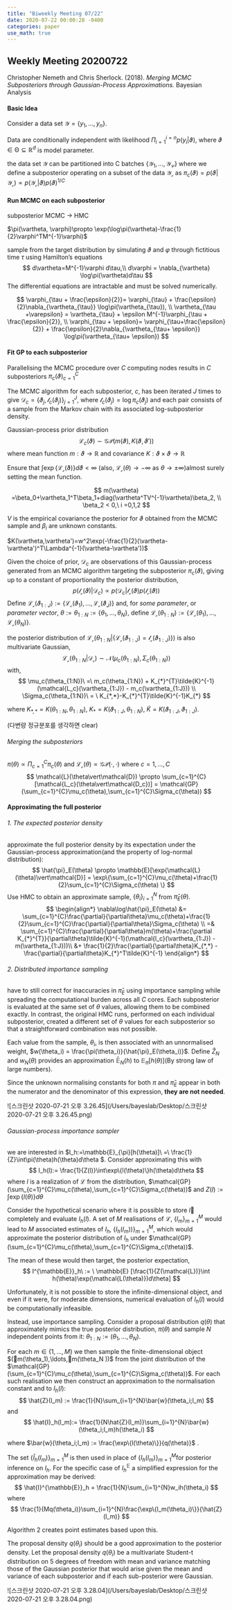 ```yaml
---
title: "Biweekly Meeting 07/22"
date: 2020-07-22 00:00:28 -0400
categories: paper
use_math: true
---
```


## Weekly Meeting 20200722



Christopher Nemeth and Chris Sherlock. (2018). *Merging MCMC Subposteriors through Gaussian-Process Approximations.* Bayesian Analysis



#### Basic Idea

Consider a data set $\mathcal{Y} = \{y_1,\ldots, y_n\}$.

Data are conditionally independent with likelihood $\Pi_{i =1}^{i=n}p(y_i\vert\vartheta)$, where $\vartheta \in \mathcal{\Theta} \subseteq \mathbb{R}^d$ is model parameter.

the data set $\mathcal{Y}$ can be partitioned into C batches $\{\mathcal{Y_1}, \ldots, \mathcal{Y_C}\}$ where we define a subposterior operating on a subset of the data $\mathcal{Y_c}$ as $\pi_c(\vartheta)=p(\vartheta\vert\mathcal{Y_c}) \propto p(\mathcal{Y_c}\vert\vartheta)p(\vartheta)^{1/C}$

#### Run MCMC on each subposterior

subposterior MCMC -> HMC

$\pi(\vartheta, \varphi)\propto \exp(\log\pi(\vartheta)-\frac{1}{2}\varphi^TM^{-1}\varphi)$

sample from the target distribution by simulating $\vartheta$ and $\varphi$ through fictitious time $\tau$ using Hamilton’s equations
$$
d\vartheta=M^{-1}\varphi d\tau,\\ 
d\varphi = \nabla_{\vartheta} \log\pi(\vartheta)d\tau
$$
The differential equations are intractable and must be solved numerically.

$$
\varphi_{\tau + \frac{\epsilon}{2}}= \varphi_{\tau} + \frac{\epsilon}{2}\nabla_{\vartheta_{\tau}} \log\pi(\vartheta_{\tau}), \\
\vartheta_{\tau +\varepsilon} = \vartheta_{\tau} + \epsilon M^{-1}\varphi_{\tau + \frac{\epsilon}{2}}, \\
\varphi_{\tau + \epsilon}= \varphi_{\tau+\frac{\epsilon}{2}} + \frac{\epsilon}{2}\nabla_{\vartheta_{\tau+ \epsilon}} \log\pi(\vartheta_{\tau+ \epsilon})
$$


#### Fit GP to each subposterior

Parallelising the MCMC procedure over $C$ computing nodes results in $C$ subposteriors ${ \pi_{c}(\vartheta)}_{c=1}^{C}$

The MCMC algorithm for each subposterior, $c$, has been iterated $J$ times to give $\mathcal{D}_c = \{\vartheta_j, \mathcal{l}_c(\vartheta_j)\}_{j=1}^{J}$, 
where $\mathcal{l}_c(\vartheta_j)=\log\pi_c(\vartheta_j)$ and each pair consists of a sample from the Markov chain with its associated log-subposterior density.



Gaussian-process prior distribution
$$
\mathcal{L}_c(\vartheta) \sim \mathcal{GP}(m(\vartheta),K(\vartheta,\vartheta'))
$$
where mean function $m: \vartheta \rightarrow \mathbb{R}$ and covariance $K: \vartheta\times\vartheta \rightarrow \mathbb{R}$

Ensure that $\int \exp\{\mathcal{L_c(\vartheta)}\}d\vartheta < \infty$ (also, $\mathcal{L_c}(\theta) \rightarrow -\infty$ as $\theta \rightarrow \pm\infty$)almost surely setting the mean function.

$$
m(\vartheta) =\beta_0+\vartheta_1^T\beta_1+diag(\vartheta^TV^{-1}\vartheta)\beta_2, \\
\beta_2 < 0,\ i =0,1,2
$$

$V$ is the empirical covariance the posterior for $\vartheta$ obtained from the MCMC sample and $\beta_i$ are unknown constants.

$K(\vartheta,\vartheta')=w^2\exp(-\frac{1}{2}(\vartheta-\vartheta')^T\Lambda^{-1}(\vartheta-\vartheta'))$

Given the choice of prior, $\mathcal{D}_{c}$ are observations of this Gaussian-process generated from an MCMC algorithm targeting the subposterior $\pi_c(\vartheta)$, giving up to a constant of proportionality the posterior distribution, 
$$
p(\mathcal{l_c}(\vartheta)\vert\mathcal{D}_c) \propto p(\mathcal{D}_c\vert\mathcal{l_c}(\vartheta)p(\mathcal{l_c}(\vartheta))
$$
Define $\mathcal{L_c}(\vartheta_{1:J}) := \{\mathcal{L_c}(\vartheta_{1}),\ldots,\mathcal{L_c}(\vartheta_{J})\}$ and, for *some parameter*, or *parameter vector*, $\theta:= \theta_{1:N}:=\{\theta_1,\ldots,\theta_N\}$, define $\mathcal{L_c}(\theta_{1:N}) := \{\mathcal{L_c}(\theta_{1}),\ldots,\mathcal{L_c}(\theta_{N})\}$. 

the posterior distribution of $\mathcal{L_c}(\theta_{1:N}\vert\{\mathcal{L_c}(\vartheta_{1:J}) = \mathcal{l_c}(\vartheta_{1:J})\})$  is also multivariate Gaussian, 
$$
\mathcal{L_c}(\theta_{1:N}\vert\mathcal{D_c}) \sim \mathcal{N}(\mu_c(\theta_{1:N}), \Sigma_c(\theta_{1:N}))
$$
with,
$$
\mu_c(\theta_{1:N})\ =\ m_c(\theta_{1:N}) + K_{*}^{T}\tilde{K}^{-1}(\mathcal{L_c}(\vartheta_{1:J}) - m_c(\vartheta_{1:J})) \\
\Sigma_c(\theta_{1:N})\ = \ K_{*,*}-K_{*}^{T}\tilde{K}^{-1}K_{*}
$$


 where $K_{*,*} =K(\theta_{1:N},\theta_{1:N}), \ K_{*} = K(\vartheta_{1:J},\theta_{1:N}), \ \tilde{K}=K(\vartheta_{1:J},\vartheta_{1:J})$.

(다변량 정규분포를 생각하면 clear)

###### Merging the subposteriors

$\pi(\theta) \propto \Pi_{c=1}^{C}\pi_c(\theta)$ and $\mathcal{L_c}(\theta) \propto \mathcal{GP}(\cdot,\cdot)$ where $c=1,\ldots,C$
$$
\mathcal{L}(\theta\vert\mathcal{D}) \propto \sum_{c=1}^{C}[\mathcal{L_c}(\theta\vert\mathcal{D_c})] = \mathcal{GP}(\sum_{c=1}^{C}\mu_c(\theta),\sum_{c=1}^{C}\Sigma_c(\theta))
$$


#### Approximating the full posterior



###### 1. The expected posterior density

approximate the full posterior density by its expectation under the Gaussian-process approximation(and the property of log-normal distribution):
$$
\hat{\pi}_E(\theta) \propto \mathbb{E}[\exp(\mathcal{L}(\theta)\vert\mathcal{D}] = \exp\{\sum_{c=1}^{C}\mu_c(\theta)+\frac{1}{2}\sum_{c=1}^{C}\Sigma_c(\theta) \}
$$
Use HMC to obtain an approximate sample, $\{\theta_i\}_{i=1}^{N}$ from $\hat{\pi}_E(\theta)$.
$$
\begin{align*}
\nabla\log\hat{\pi}_E(\theta) &= \sum_{c=1}^{C}\frac{\partial}{\partial\theta}\mu_c(\theta)+\frac{1}{2}\sum_{c=1}^{C}\frac{\partial}{\partial\theta}\Sigma_c(\theta) \\
=& \sum_{c=1}^{C}\frac{\partial}{\partial\theta}m(\theta)+\frac{\partial K_{*}^{T}}{\partial\theta}\tilde{K}^{-1}(\mathcal{l_c}(\vartheta_{1:J}) - m(\vartheta_{1:J}))\\ &+ \frac{1}{2}\frac{\partial}{\partial\theta}K_{*,*} - \frac{\partial}{\partial\theta}K_{*}^T\tilde{K}^{-1}
\end{align*}
$$


###### 2. Distributed importance sampling



have to still correct for inaccuracies in $\hat{\pi}_E$ using importance sampling while spreading the computational burden across all $C$ cores. Each subposterior is evaluated at the same set of $\theta$ values, allowing them to be combined exactly. In contrast, the original HMC runs, performed on each individual subposterior, created a different set of $\theta$ values for each subposterior so that a straightforward combination was not possible.



Each value from the sample, $\theta_i$, is then associated with an unnormalised weight, $w(\theta_i) = \frac{\pi(\theta_i)}{\hat{\pi}_E(\theta_i)}$. Define $\hat{Z}_N$ and $w_N(\theta)$ provides an approximation $\mathbb{\hat{E}}_N(h)$ to $\mathbb{E}_{\pi}[h(\theta)]$(By strong law of large numbers). 



Since the unknown normalising constants for both $\pi$ and $\hat{\pi}_E$ appear in both the numerator and the denominator of this expression, **they are not needed**. 

![스크린샷 2020-07-21 오후 3.26.45](/Users/bayeslab/Desktop/스크린샷 2020-07-21 오후 3.26.45.png)





######  Gaussian-process importance sampler



we are interested in $I_h:=\mathbb{E}_{\pi}[h(\theta)]\ =\ \frac{1}{Z}\int\pi(\theta)h(\theta)d\theta $. Consider approximating this with
$$
I_h(l):= \frac{1}{Z(l)}\int\exp\{l(\theta)\}h(\theta)d\theta
$$
where $l$ is a realization of $\mathcal{L}$ from the distribution, $\mathcal{GP}(\sum_{c=1}^{C}\mu_c(\theta),\sum_{c=1}^{C}\Sigma_c(\theta))$ and $Z(l):= \int\exp\{l(\theta)\}d\theta$

Consider the hypothetical scenario where it is possible to store $l$ completely and evaluate $I_h(l)$. A set of $M$ realisations of $\mathcal{L}$, $\{l_m\}^M_{m=1}$ would lead to $M$ associated estimates of $I_h$, $\{I_h(l_m))\}^M_{m=1}$, which would approximate the posterior distribution of $I_h$ under $\mathcal{GP}(\sum_{c=1}^{C}\mu_c(\theta),\sum_{c=1}^{C}\Sigma_c(\theta))$. 



The mean of these would then target, the posterior expectation, 
$$
I^{\mathbb{E}}_h\ := \ \mathbb{E} [\frac{1}{Z(\mathcal{L})}\int h(\theta)\exp(\mathcal{L(\theta)})d\theta]
$$


Unfortunately, it is not possible to store the infinite-dimensional object, and even if it were, for moderate dimensions, numerical evaluation of $I_h(l)$ would be computationally infeasible. 



Instead, use importance sampling. Consider a proposal distribution $q(\theta)$ that approximately mimics the true posterior distribution, $\pi(\theta)$ and sample $N$ independent points from it: $\theta_{1:N} := (\theta_1,\ldots,\theta_N )$. 



For each $m \in \{1,\ldots,M\}$ we then sample the finite-dimensional object $(m(\theta_1),\ldots,m(\theta_N ))$ from the joint distribution of the $\mathcal{GP}(\sum_{c=1}^{C}\mu_c(\theta),\sum_{c=1}^{C}\Sigma_c(\theta))$. For each such realisation we then construct an approximation to the normalisation constant and to $I_h(l)$:
$$
\hat{Z}(l_m) := \frac{1}{N}\sum_{i=1}^{N}\bar{w}(\theta_i;l_m)
$$
and 
$$
\hat{I}_h(l_m):= \frac{1}{N\hat{Z}(l_m)}\sum_{i=1}^{N}\bar{w}(\theta_i;l_m)h(\theta_i)
$$


where $\bar{w}(\theta_i;l_m) := \frac{\exp\{l(\theta)\}}{q(\theta)}$ . 



The set $\{\hat{I}_h(l_m)\}^M_{m=1}$ is then used in place of $\{I_h(l_m)\}^M_{m=1}$for posterior inference on $I_h$. For the specific case of $I^{\mathbb{E}}_h$ a simplified expression for the approximation may be derived: 
$$
\hat{I}^{\mathbb{E}}_h = \frac{1}{N}\sum_{i=1}^{N}w_ih(\theta_i)
$$
where
$$
\frac{1}{Mq(\theta_i)}\sum_{i=1}^{N}\frac{\exp\{l_m(\theta_i)\}}{\hat{Z}(l_m)}
$$


 Algorithm 2 creates point estimates based upon this.



The proposal density $q(\theta_i)$ should be a good approximation to the posterior density. Let the proposal density $q(\theta_i)$ be a multivariate Student-t distribution on 5 degrees of freedom with mean and variance matching those of the Gaussian posterior that would arise given the mean and variance of each subposterior and if each sub-posterior were Gaussian.

![스크린샷 2020-07-21 오후 3.28.04](/Users/bayeslab/Desktop/스크린샷 2020-07-21 오후 3.28.04.png)



